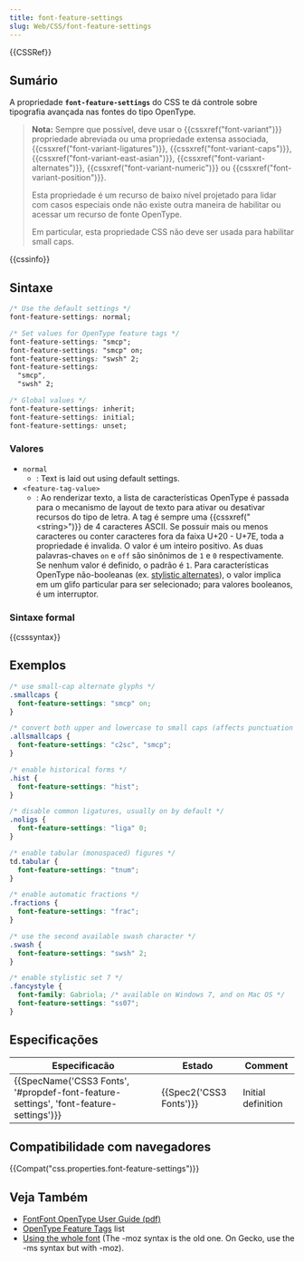 ```yaml
---
title: font-feature-settings
slug: Web/CSS/font-feature-settings
---
```


{{CSSRef}}

## Sumário

A propriedade **`font-feature-settings`** do CSS te dá controle sobre tipografia avançada nas fontes do tipo OpenType.

> **Nota:** Sempre que possível, deve usar o {{cssxref("font-variant")}} propriedade abreviada ou uma propriedade extensa associada, {{cssxref("font-variant-ligatures")}}, {{cssxref("font-variant-caps")}}, {{cssxref("font-variant-east-asian")}}, {{cssxref("font-variant-alternates")}}, {{cssxref("font-variant-numeric")}} ou {{cssxref("font-variant-position")}}.
>
> Esta propriedade é um recurso de baixo nível projetado para lidar com casos especiais onde não existe outra maneira de habilitar ou acessar um recurso de fonte OpenType.
>
> Em particular, esta propriedade CSS não deve ser usada para habilitar small caps.

{{cssinfo}}

## Sintaxe

```css
/* Use the default settings */
font-feature-settings: normal;

/* Set values for OpenType feature tags */
font-feature-settings: "smcp";
font-feature-settings: "smcp" on;
font-feature-settings: "swsh" 2;
font-feature-settings:
  "smcp",
  "swsh" 2;

/* Global values */
font-feature-settings: inherit;
font-feature-settings: initial;
font-feature-settings: unset;
```

### Valores

- `normal`
  - : Text is laid out using default settings.
- `<feature-tag-value>`
  - : Ao renderizar texto, a lista de características OpenType é passada para o mecanismo de layout de texto para ativar ou desativar recursos do tipo de letra. A tag é sempre uma {{cssxref("&lt;string&gt;")}} de 4 caracteres ASCII. Se possuir mais ou menos caracteres ou conter caracteres fora da faixa U+20 - U+7E, toda a propriedade é invalida.
    O valor é um inteiro positivo. As duas palavras-chaves `on` e `off` são sinônimos de `1` e `0` respectivamente. Se nenhum valor é definido, o padrão é `1`. Para características OpenType não-booleanas (ex. [stylistic alternates](http://www.microsoft.com/typography/otspec/features_pt.htm#salt)), o valor implica em um glifo particular para ser selecionado; para valores booleanos, é um interruptor.

### Sintaxe formal

{{csssyntax}}

## Exemplos

```css
/* use small-cap alternate glyphs */
.smallcaps {
  font-feature-settings: "smcp" on;
}

/* convert both upper and lowercase to small caps (affects punctuation also) */
.allsmallcaps {
  font-feature-settings: "c2sc", "smcp";
}

/* enable historical forms */
.hist {
  font-feature-settings: "hist";
}

/* disable common ligatures, usually on by default */
.noligs {
  font-feature-settings: "liga" 0;
}

/* enable tabular (monospaced) figures */
td.tabular {
  font-feature-settings: "tnum";
}

/* enable automatic fractions */
.fractions {
  font-feature-settings: "frac";
}

/* use the second available swash character */
.swash {
  font-feature-settings: "swsh" 2;
}

/* enable stylistic set 7 */
.fancystyle {
  font-family: Gabriola; /* available on Windows 7, and on Mac OS */
  font-feature-settings: "ss07";
}
```

## Especificações

| Especificacão                                                                         | Estado                  | Comment            |
| ------------------------------------------------------------------------------------- | ----------------------- | ------------------ |
| {{SpecName('CSS3 Fonts', '#propdef-font-feature-settings', 'font-feature-settings')}} | {{Spec2('CSS3 Fonts')}} | Initial definition |

## Compatibilidade com navegadores

{{Compat("css.properties.font-feature-settings")}}

## Veja Também

- [FontFont OpenType User Guide (pdf)](https://www.fontfont.com/staticcontent/downloads/FF_OT_User_Guide.pdf)
- [OpenType Feature Tags](http://www.microsoft.com/typography/otspec/featurelist.htm) list
- [Using the whole font](http://blogs.msdn.com/b/ie/archive/2012/01/09/css-corner-using-the-whole-font.aspx) (The -moz syntax is the old one. On Gecko, use the -ms syntax but with -moz).
